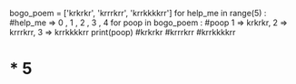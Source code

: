 bogo_poem = ['krkrkr', 'krrrkrr', 'krrkkkkrr']
for help_me in range(5) : #help_me => 0 , 1 , 2 , 3 , 4
	for poop in bogo_poem : #poop 1 => krkrkr, 2 => krrrkrr, 3 => krrkkkkrr
		print(poop)
#krkrkr
#krrrkrr
#krrkkkkrr
# * 5
